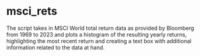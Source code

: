 # msci_rets

The script takes in MSCI World total return data as provided by Bloomberg from 1969 to 2023 and plots a histogram of the resulting yearly returns, highlighting the most recent return and creating a text box with additional information related to the data at hand.
